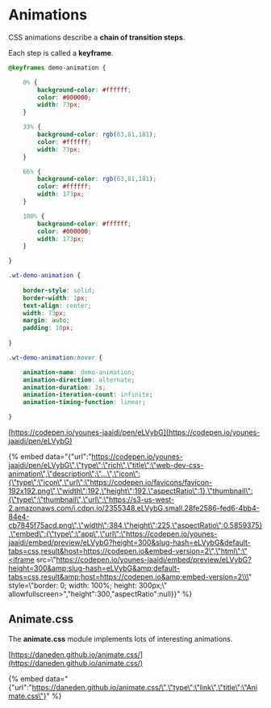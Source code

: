 # Animations

CSS animations describe a **chain of transition steps**.

Each step is called a **keyframe**.

```css
@keyframes demo-animation {

    0% {
        background-color: #ffffff;
        color: #000000;
        width: 73px;
    }

    33% {
        background-color: rgb(63,81,181);
        color: #ffffff;
        width: 73px;
    }

    66% {
        background-color: rgb(63,81,181);
        color: #ffffff;
        width: 173px;
    }

    100% {
        background-color: #ffffff;
        color: #000000;
        width: 173px;
    }

}

.wt-demo-animation {
  
    border-style: solid;
    border-width: 1px;
    text-align: center;
    width: 73px;
    margin: auto;
    padding: 10px;
  
}

.wt-demo-animation:hover {

    animation-name: demo-animation;
    animation-direction: alternate;
    animation-duration: 2s;
    animation-iteration-count: infinite;
    animation-timing-function: linear;

}
```

[https://codepen.io/younes-jaaidi/pen/eLVybG](https://codepen.io/younes-jaaidi/pen/eLVybG)

{% embed data="{\"url\":\"https://codepen.io/younes-jaaidi/pen/eLVybG\",\"type\":\"rich\",\"title\":\"web-dev-css-animation\",\"description\":\"...\",\"icon\":{\"type\":\"icon\",\"url\":\"https://codepen.io/favicons/favicon-192x192.png\",\"width\":192,\"height\":192,\"aspectRatio\":1},\"thumbnail\":{\"type\":\"thumbnail\",\"url\":\"https://s3-us-west-2.amazonaws.com/i.cdpn.io/2355348.eLVybG.small.28fe2586-fed6-4bb4-84e4-cb7845f75acd.png\",\"width\":384,\"height\":225,\"aspectRatio\":0.5859375},\"embed\":{\"type\":\"app\",\"url\":\"https://codepen.io/younes-jaaidi/embed/preview/eLVybG?height=300&slug-hash=eLVybG&default-tabs=css,result&host=https://codepen.io&embed-version=2\",\"html\":\"<iframe src=\\\"https://codepen.io/younes-jaaidi/embed/preview/eLVybG?height=300&amp;slug-hash=eLVybG&amp;default-tabs=css,result&amp;host=https://codepen.io&amp;embed-version=2\\\" style=\\\"border: 0; width: 100%; height: 300px;\\\" allowfullscreen></iframe>\",\"height\":300,\"aspectRatio\":null}}" %}

## Animate.css

The **animate.css** module implements lots of interesting animations.

[https://daneden.github.io/animate.css/](https://daneden.github.io/animate.css/)

{% embed data="{\"url\":\"https://daneden.github.io/animate.css/\",\"type\":\"link\",\"title\":\"Animate.css\"}" %}

[  
](https://daneden.github.io/animate.css/
)

